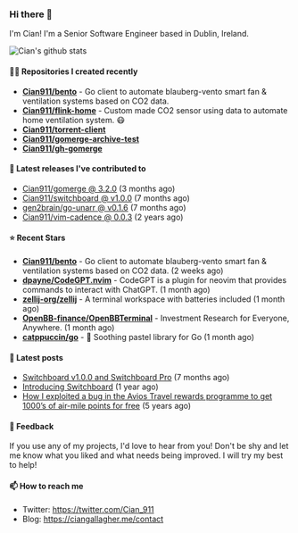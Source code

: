### Hi there 👋

I'm Cian! I'm a Senior Software Engineer based in Dublin, Ireland.

![Cian's github stats](https://github-readme-stats.vercel.app/api?username=CIan911&theme=dracula&show_icons=true)

#### 👨‍💻 Repositories I created recently
- **[Cian911/bento](https://github.com/Cian911/bento)** - Go client to automate blauberg-vento smart fan &amp; ventilation systems based on CO2 data.
- **[Cian911/flink-home](https://github.com/Cian911/flink-home)** - Custom made CO2 sensor using data to automate home ventilation system. :mask:
- **[Cian911/torrent-client](https://github.com/Cian911/torrent-client)**
- **[Cian911/gomerge-archive-test](https://github.com/Cian911/gomerge-archive-test)**
- **[Cian911/gh-gomerge](https://github.com/Cian911/gh-gomerge)**

#### 🚀 Latest releases I've contributed to


- [Cian911/gomerge @ 3.2.0](https://github.com/Cian911/gomerge/releases/tag/3.2.0) (3 months ago)
- [Cian911/switchboard @ v1.0.0](https://github.com/Cian911/switchboard/releases/tag/v1.0.0) (7 months ago)
- [gen2brain/go-unarr @ v0.1.6](https://github.com/gen2brain/go-unarr/releases/tag/v0.1.6) (7 months ago)
- [Cian911/vim-cadence @ 0.0.3](https://github.com/Cian911/vim-cadence/releases/tag/0.0.3) (2 years ago)

#### ⭐ Recent Stars


- **[Cian911/bento](https://github.com/Cian911/bento)** - Go client to automate blauberg-vento smart fan &amp; ventilation systems based on CO2 data. (2 weeks ago)
- **[dpayne/CodeGPT.nvim](https://github.com/dpayne/CodeGPT.nvim)** - CodeGPT is a plugin for neovim that provides commands to interact with ChatGPT. (1 month ago)
- **[zellij-org/zellij](https://github.com/zellij-org/zellij)** - A terminal workspace with batteries included (1 month ago)
- **[OpenBB-finance/OpenBBTerminal](https://github.com/OpenBB-finance/OpenBBTerminal)** - Investment Research for Everyone, Anywhere. (1 month ago)
- **[catppuccin/go](https://github.com/catppuccin/go)** - 🦫 Soothing pastel library for Go (1 month ago)

#### 📄 Latest posts
- [Switchboard v1.0.0 and Switchboard Pro](https://ciangallagher.me/2022/09/17/Switchboard-v1-and-pro/) (7 months ago)
- [Introducing Switchboard](https://ciangallagher.me/2022/01/28/Introducing-switchboard/) (1 year ago)
- [How I exploited a bug in the Avios Travel rewards programme to get 1000’s of air-mile points for free](https://ciangallagher.me/2018/04/21/How-i-exploited-a-bug-in-the-avios-travel-rewards-system/) (5 years ago)

#### 💬 Feedback

If you use any of my projects, I'd love to hear from you! Don't be shy and let me know what you liked
and what needs being improved. I will try my best to help!

#### 📫 How to reach me

- Twitter: https://twitter.com/Cian_911
- Blog: https://ciangallagher.me/contact
